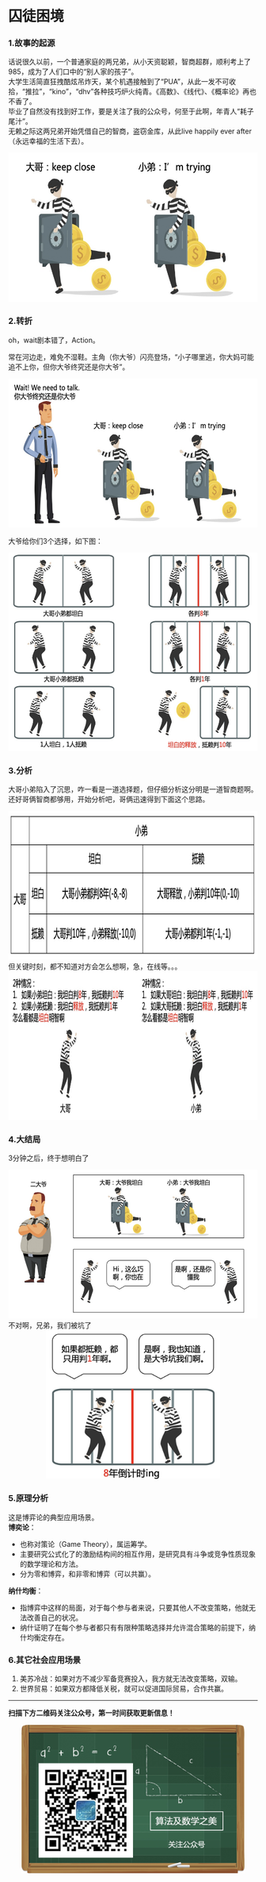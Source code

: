 # 囚徒困境

### 1.故事的起源
话说很久以前，一个普通家庭的两兄弟，从小天资聪颖，智商超群，顺利考上了985，成为了人们口中的“别人家的孩子”。  
大学生活简直狂拽酷炫吊炸天，某个机遇接触到了“PUA”，从此一发不可收拾，“推拉”，“kino”，“dhv”各种技巧炉火纯青。《高数》、《线代》、《概率论》再也不香了。  
毕业了自然没有找到好工作，要是关注了我的公众号，何至于此啊，年青人“耗子尾汁”。  
无赖之际这两兄弟开始凭借自己的智商，盗窃金库，从此live happily ever after（永远幸福的生活下去）。
<div align=center><img src="img-prisoner/prisoner-1.jpg" style="height: 300px;"></div>

### 2.转折
oh，wait剧本错了，Action。 

常在河边走，难免不湿鞋。主角（你大爷）闪亮登场，“小子哪里逃，你大妈可能追不上你，但你大爷终究还是你大爷”。
<div align=center><img src="img-prisoner/prisoner-2.jpg" style="height: 300px;"></div>

大爷给你们3个选择，如下图：
<div align=center><img src="img-prisoner/prisoner-3.jpg" style="height: 400px;"></div>

### 3.分析
大哥小弟陷入了沉思，咋一看是一道选择题，但仔细分析这分明是一道智商题啊。  
还好哥俩智商都够用，开始分析吧，哥俩迅速得到下面这个思路。
<div align=center><img src="img-prisoner/prisoner-4.jpg" style="height: 300px;"></div>
但关键时刻，都不知道对方会怎么想啊，急，在线等。。。  
<div align=center><img src="img-prisoner/prisoner-5.jpg" style="height: 300px;"></div>

### 4.大结局
3分钟之后，终于想明白了
<div align=center><img src="img-prisoner/prisoner-6.jpg" style="height: 300px;"></div>
不对啊，兄弟，我们被坑了
<div align=center><img src="img-prisoner/prisoner-7.jpg" style="height: 300px;"></div>

### 5.原理分析
这是博弈论的典型应用场景。  
**博奕论**：
* 也称对策论（Game Theory），属运筹学。
* 主要研究公式化了的激励结构间的相互作用，是研究具有斗争或竞争性质现象的数学理论和方法。
* 分为零和博弈，和非零和博弈（可以共赢）。

**纳什均衡**：
* 指博弈中这样的局面，对于每个参与者来说，只要其他人不改变策略，他就无法改善自己的状况。
* 纳什证明了在每个参与者都只有有限种策略选择并允许混合策略的前提下，纳什均衡定存在。

### 6.其它社会应用场景
1. 美苏冷战：如果对方不减少军备竞赛投入，我方就无法改变策略，双输。
2. 世界贸易：如果双方都降低关税，就可以促进国际贸易，合作共赢。

---
**扫描下方二维码关注公众号，第一时间获取更新信息！**  
<div align=center><img src="../qrcode.jpg" style="height: 300px;"></div>
